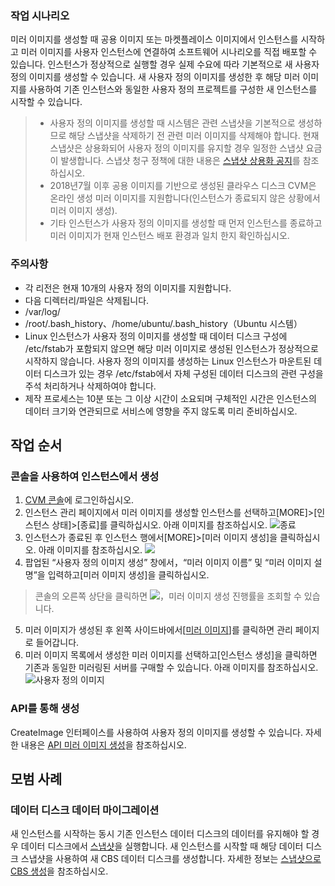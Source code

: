 ### 작업 시나리오

미러 이미지를 생성할 때 공용 이미지 또는 마켓플레이스 이미지에서 인스턴스를 시작하고 미러 이미지를 사용자 인스턴스에 연결하여 소프트웨어 시나리오를 직접 배포할 수 있습니다. 인스턴스가 정상적으로 실행할 경우 실제 수요에 따라 기본적으로 새 사용자 정의 이미지를 생성할 수 있습니다. 새 사용자 정의 이미지를 생성한 후 해당 미러 이미지를 사용하여 기존 인스턴스와 동일한 사용자 정의 프로젝트를 구성한 새 인스턴스를 시작할 수 있습니다.

> 
> - 사용자 정의 이미지를 생성할 때 시스템은 관련 스냅샷을 기본적으로 생성하므로 해당 스냅샷을 삭제하기 전 관련 미러 이미지를 삭제해야 합니다. 현재 스냅샷은 상용화되어 사용자 정의 이미지를 유지할 경우 일정한 스냅샷 요금이 발생합니다. 스냅샷 청구 정책에 대한 내용은 [스냅샷 상용화 공지](https://cloud.tencent.com/document/product/362/17935)를 참조하십시오.
> - 2018년7월 이후 공용 이미지를 기반으로 생성된 클라우스 디스크 CVM은 온라인 생성 미러 이미지를 지원합니다(인스턴스가 종료되지 않은 상황에서 미러 이미지 생성).
> - 기타 인스턴스가 사용자 정의 이미지를 생성할 때 먼저 인스턴스를 종료하고 미러 이미지가 현재 인스턴스 배포 환경과 일치 한지 확인하십시오.

### 주의사항

- 각 리전은 현재 10개의 사용자 정의 이미지를 지원합니다.
- 다음 디렉터리/파일은 삭제됩니다.
 - /var/log/  
 - /root/.bash_history、/home/ubuntu/.bash_history（Ubuntu 시스템）
- Linux 인스턴스가 사용자 정의 이미지를 생성할 때 데이터 디스크 구성에 /etc/fstab가 포함되지 않으면 해당 미러 이미지로 생성된 인스턴스가 정상적으로 시작하지 않습니다. 사용자 정의 이미지를 생성하는 Linux 인스턴스가 마운트된 데이터 디스크가 있는 경우 /etc/fstab에서 자체 구성된 데이터 디스크의 관련 구성을 주석 처리하거나 삭제하여야 합니다.
- 제작 프로세스는 10분 또는 그 이상 시간이 소요되며 구체적인 시간은 인스턴스의 데이터 크기와 연관되므로 서비스에 영향을 주지 않도록 미리 준비하십시오.

## 작업 순서

### 콘솔을 사용하여 인스턴스에서 생성

1. [CVM 콘솔](https://console.cloud.tencent.com/cvm/)에 로그인하십시오.
2. 인스턴스 관리 페이지에서 미러 이미지를 생성할 인스턴스를 선택하고[MORE]>[인스턴스 상태]>[종료]를 클릭하십시오. 아래 이미지를 참조하십시오.
![종료](https://main.qcloudimg.com/raw/09102b9c844236d102a7f9e29a7e595c.png)
3. 인스턴스가 종료된 후 인스턴스 행에서[MORE]>[미러 이미지 생성]을 클릭하십시오. 아래 이미지를 참조하십시오.
![](https://main.qcloudimg.com/raw/5f4190da7a8b547fd751c5b5e0790755.png)
4. 팝업된 “사용자 정의 이미지 생성” 창에서，“미러 이미지 이름” 및 “미러 이미지 설명”을 입력하고[미러 이미지 생성]을 클릭하십시오.
> 콘솔의 오른쪽 상단을 클릭하면 <img src="https://main.qcloudimg.com/raw/31b31c7b27848f0378932f17273feff3.png" style="margin: 0;"></img>，미러 이미지 생성 진행률을 조회할 수 있습니다.
>
5. 미러 이미지가 생성된 후 왼쪽 사이드바에서[[미러 이미지](https://console.cloud.tencent.com/cvm/image)]를 클릭하면 관리 페이지로 들어갑니다.
6. 미러 이미지 목록에서 생성한 미러 이미지를 선택하고[인스턴스 생성]을 클릭하면 기존과 동일한 미러링된 서버를 구매할 수 있습니다. 아래 이미지를 참조하십시오.
![사용자 정의 이미지](https://main.qcloudimg.com/raw/31c3ec91fe0e42f7f32d1025e04c5671.png)

### API를 통해 생성

CreateImage 인터페이스를 사용하여 사용자 정의 이미지를 생성할 수 있습니다. 자세한 내용은 [API 미러 이미지 생성](https://cloud.tencent.com/document/api/213/16726)을 참조하십시오. 

## 모범 사례

### 데이터 디스크 데이터 마이그레이션

새 인스턴스를 시작하는 동시 기존 인스턴스 데이터 디스크의 데이터를 유지해야 할 경우 데이터 디스크에서 [스냅샷](https://cloud.tencent.com/document/product/362/5754)을 실행합니다. 새 인스턴스를 시작할 때 해당 데이터 디스크 스냅샷을 사용하여 새 CBS 데이터 디스크를 생성합니다. 
자세한 정보는 [스냅샷으로 CBS 생성](https://cloud.tencent.com/document/product/362/5757)을 참조하십시오.





